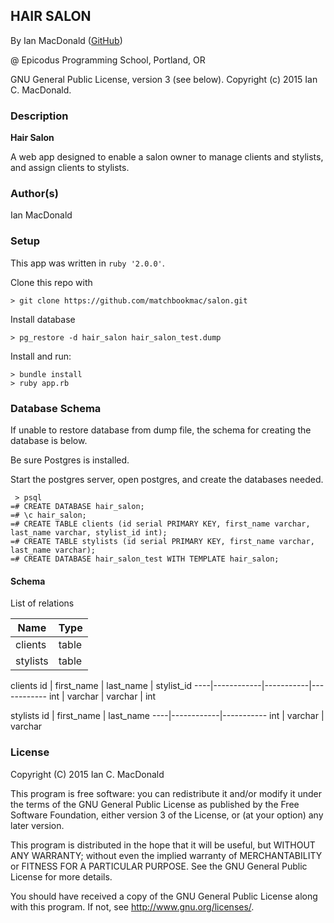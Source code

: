 ## HAIR SALON

<a href="APP LINK IF APPLICABLE" target="#"><APP LINK NAME></a>

By Ian MacDonald (<a href="https://github.com/matchbookmac" target="#">GitHub</a>)

@ Epicodus Programming School, Portland, OR

GNU General Public License, version 3 (see below). Copyright (c) 2015 Ian C. MacDonald.

### Description

**Hair Salon**

A web app designed to enable a salon owner to manage clients and stylists, and assign clients to stylists.

### Author(s)

Ian MacDonald

### Setup

This app was written in `ruby '2.0.0'`.

Clone this repo with
```console
> git clone https://github.com/matchbookmac/salon.git
```
Install database
```console
> pg_restore -d hair_salon hair_salon_test.dump
```

Install and run:
```console
> bundle install
> ruby app.rb
```

### Database Schema

If unable to restore database from dump file, the schema for creating the database is below.

Be sure Postgres is installed.

Start the postgres server, open postgres, and create the databases needed.

```console
 > psql
=# CREATE DATABASE hair_salon;
=# \c hair_salon;
=# CREATE TABLE clients (id serial PRIMARY KEY, first_name varchar, last_name varchar, stylist_id int);
=# CREATE TABLE stylists (id serial PRIMARY KEY, first_name varchar, last_name varchar);
=# CREATE DATABASE hair_salon_test WITH TEMPLATE hair_salon;
```

#### Schema

List of relations

   Name   | Type  
 ---------- | -------
 clients  | table
 stylists | table 

clients
id  | first_name | last_name | stylist_id
----|------------|-----------|------------
int | varchar    | varchar   | int

stylists
id  | first_name | last_name
----|------------|-----------
int | varchar    | varchar

### License
Copyright  (C)  2015  Ian C. MacDonald

This program is free software: you can redistribute it and/or modify
it under the terms of the GNU General Public License as published by
the Free Software Foundation, either version 3 of the License, or
(at your option) any later version.

This program is distributed in the hope that it will be useful,
but WITHOUT ANY WARRANTY; without even the implied warranty of
MERCHANTABILITY or FITNESS FOR A PARTICULAR PURPOSE.  See the
GNU General Public License for more details.

You should have received a copy of the GNU General Public License
along with this program.  If not, see <http://www.gnu.org/licenses/>.
